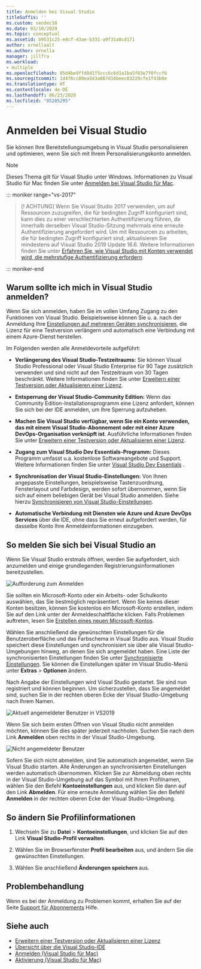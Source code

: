 ```yaml
---
title: Anmelden bei Visual Studio
titleSuffix: ''
ms.custom: seodec18
ms.date: 03/10/2020
ms.topic: conceptual
ms.assetid: b9531c25-e4cf-43ae-b331-a9f31a8cd171
author: ornellaalt
ms.author: ornella
manager: jillfra
ms.workload:
- multiple
ms.openlocfilehash: 85d4be9ffd8d1f5ccc6c6d1a1ba5f83e7f0fccf6
ms.sourcegitcommit: 1d4f6cc80ea343a667d16beec03220cfe1f43b8e
ms.translationtype: HT
ms.contentlocale: de-DE
ms.lasthandoff: 06/23/2020
ms.locfileid: "85285295"
---
```

# <a name="sign-in-to-visual-studio"></a>Anmelden bei Visual Studio

Sie können Ihre Bereitstellungsumgebung in Visual Studio personalisieren und optimieren, wenn Sie sich mit Ihrem Personalisierungskonto anmelden.

> [!NOTE]
> Dieses Thema gilt für Visual Studio unter Windows. Informationen zu Visual Studio für Mac finden Sie unter [Anmelden bei Visual Studio für Mac](/visualstudio/mac/signing-in).

::: moniker range="vs-2017"

> [! ACHTUNG] Wenn Sie Visual Studio 2017 verwenden, um auf Ressourcen zuzugreifen, die für bedingten Zugriff konfiguriert sind, kann dies zu einer verschlechterten Authentifizierung führen, da innerhalb derselben Visual Studio-Sitzung mehrmals eine erneute Authentifizierung angefordert wird. 
> Um mit Ressourcen zu arbeiten, die für bedingten Zugriff konfiguriert sind, aktualisieren Sie mindestens auf Visual Studio 2019 Update 16.6. Weitere Informationen finden Sie unter [Erfahren Sie, wie Visual Studio mit Konten verwendet wird, die mehrstufige Authentifizierung erfordern](work-with-multi-factor-authentication.md).

::: moniker-end

## <a name="why-should-i-sign-in-to-visual-studio"></a>Warum sollte ich mich in Visual Studio anmelden?

Wenn Sie sich anmelden, haben Sie im vollen Umfang Zugang zu den Funktionen von Visual Studio. Beispielsweise können Sie u. a. nach der Anmeldung Ihre [Einstellungen auf mehreren Geräten synchronisieren](synchronized-settings-in-visual-studio.md), die Lizenz für eine Testversion verlängern und automatisch eine Verbindung mit einem Azure-Dienst herstellen.

Im Folgenden werden alle Anmeldevorteile aufgeführt:
- **Verlängerung des Visual Studio-Testzeitraums:** Sie können Visual Studio Professional oder Visual Studio Enterprise für 90 Tage zusätzlich verwenden und sind nicht auf den Testzeitraum von 30 Tagen beschränkt. Weitere Informationen finden Sie unter [Erweitern einer Testversion oder Aktualisieren einer Lizenz](../ide/how-to-unlock-visual-studio.md).

- **Entsperrung der Visual Studio-Community Edition:** Wenn das Community Edition-Installationsprogramm eine Lizenz anfordert, können Sie sich bei der IDE anmelden, um Ihre Sperrung aufzuheben.

- **Machen Sie Visual Studio verfügbar, wenn Sie ein Konto verwenden, das mit einem Visual Studio-Abonnement oder mit einer Azure DevOps-Organisation verknüpft ist**. Ausführliche Informationen finden Sie unter [Erweitern einer Testversion oder Aktualisieren einer Lizenz](../ide/how-to-unlock-visual-studio.md).

- **Zugang zum Visual Studio Dev Essentials-Programm:** Dieses Programm umfasst u.a. kostenlose Softwareangebote und Support. Weitere Informationen finden Sie unter [Visual Studio Dev Essentials](https://visualstudio.microsoft.com/dev-essentials/) .

- **Synchronisation der Visual Studio-Einstellungen:** Von Ihnen angepasste Einstellungen, beispielsweise Tastenzuordnung, Fensterlayout und Farbdesign, werden sofort übernommen, wenn Sie sich auf einem beliebigen Gerät bei Visual Studio anmelden. Siehe hierzu [Synchronisieren von Visual Studio-Einstellungen](../ide/synchronized-settings-in-visual-studio.md).

- **Automatische Verbindung mit Diensten wie Azure und Azure DevOps Services** über die IDE, ohne dass Sie erneut aufgefordert werden, für dasselbe Konto Ihre Anmeldeinformationen einzugeben.

## <a name="how-to-sign-in-to-visual-studio"></a>So melden Sie sich bei Visual Studio an

Wenn Sie Visual Studio erstmals öffnen, werden Sie aufgefordert, sich anzumelden und einige grundlegenden Registrierungsinformationen bereitzustellen. 

![Aufforderung zum Anmelden](../ide/media/vs2019_signinpopup.png)

Sie sollten ein Microsoft-Konto oder ein Arbeits- oder Schulkonto auswählen, das Sie bestmöglich repräsentiert. Wenn Sie keines dieser Konten besitzen, können Sie kostenlos ein Microsoft-Konto erstellen, indem Sie auf den Link unter der Anmeldeschaltfläche klicken. Falls Problemen auftreten, lesen Sie [Erstellen eines neuen Microsoft-Kontos](https://support.microsoft.com/help/4026324/microsoft-account-how-to-create).

Wählen Sie anschließend die gewünschten Einstellungen für die Benutzeroberfläche und das Farbschema in Visual Studio aus. Visual Studio speichert diese Einstellungen und synchronisiert sie über alle Visual Studio-Umgebungen hinweg, an denen Sie sich angemeldet haben. Eine Liste der synchronisierten Einstellungen finden Sie unter [Synchronisierte Einstellungen](../ide/synchronized-settings-in-visual-studio.md). Sie können die Einstellungen später im Visual Studio-Menü unter **Extras** > **Optionen** ändern.

Nach Angabe der Einstellungen wird Visual Studio gestartet. Sie sind nun registriert und können beginnen. Um sicherzustellen, dass Sie angemeldet sind, suchen Sie in der rechten oberen Ecke der Visual Studio-Umgebung nach Ihrem Namen.

![Aktuell angemeldeter Benutzer in VS2019](../ide/media/vs2019_username.png)

Wenn Sie sich beim ersten Öffnen von Visual Studio nicht anmelden möchten, können Sie dies später jederzeit nachholen. Suchen Sie nach dem Link **Anmelden** oben rechts in der Visual Studio-Umgebung. 

![Nicht angemeldeter Benutzer](../ide/media/vs2019_usernotsignedin.png)

Sofern Sie sich nicht abmelden, sind Sie automatisch angemeldet, wenn Sie Visual Studio starten. Alle Änderungen an synchronisierten Einstellungen werden automatisch übernommen. Klicken Sie zur Abmeldung oben rechts in der Visual Studio-Umgebung auf das Symbol mit Ihrem Profilnamen, wählen Sie den Befehl **Kontoeinstellungen** aus, und klicken Sie dann auf den Link **Abmelden**. Für eine erneute Anmeldung wählen Sie den Befehl **Anmelden** in der rechten oberen Ecke der Visual Studio-Umgebung.

## <a name="to-change-your-profile-information"></a>So ändern Sie Profilinformationen

1. Wechseln Sie zu **Datei** > **Kontoeinstellungen**, und klicken Sie auf den Link **Visual Studio-Profil verwalten**.

1. Wählen Sie im Browserfenster **Profil bearbeiten** aus, und ändern Sie die gewünschten Einstellungen.

1. Wählen Sie anschließend **Änderungen speichern** aus.

## <a name="troubleshooting"></a>Problembehandlung

Wenn es bei der Anmeldung zu Problemen kommt, erhalten Sie auf der Seite [Support für Abonnements](https://visualstudio.microsoft.com/subscriptions/support/) Hilfe.

## <a name="see-also"></a>Siehe auch

* [Erweitern einer Testversion oder Aktualisieren einer Lizenz](../ide/how-to-unlock-visual-studio.md)
* [Übersicht über die Visual Studio-IDE](../get-started/visual-studio-ide.md)
* [Anmelden (Visual Studio für Mac)](/visualstudio/mac/signing-in)
* [Aktivierung (Visual Studio für Mac)](/visualstudio/mac/activation)
